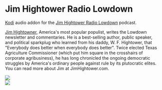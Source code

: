 Jim Hightower Radio Lowdown
=============================

<a href="www.kodi.tv">Kodi</a> audio addon for the <a href="http://hightowerlowdown.org">Jim Hightower Radio Lowdown</a> podcast.<br>

<a href="http://www.hightowerlowdown.org">Jim Hightowner</a>, America's most popular populist, writes the Lowdown newsletter and commentaries. He is a best-selling author, public speaker, and political sparkplug who learned from his daddy, W. F. Hightower, that "Everybody does better when everybody does better". Twice elected Texas Agriculture Commissioner (which put him square in the crosshairs of corporate agribusiness), he has long chronicled the ongoing democratic struggles by America's ordinary people against rule by its plutocratic elites. You can read more about Jim at JimHightower.com.<br>

<img src="https://hightowerlowdown.org/wp-content/uploads/JimHightower_iTunes.jpg?bcsi-ac-51628d54de0a7217=2C5BEA15000000033lbipXtVkb+58OTtiJhw7dhFeAjRAgAAAwAAAKQ6KgAIBwAAAAAAANMHCwAAAAAA"></a><br>
<a href="http://www.kodi.tv"><img src="https://kodi.tv/sites/default/files/page/field_image/about--devices.jpg">
